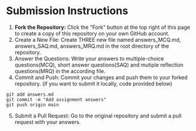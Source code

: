 # Submission Instructions
1. **Fork the Repository:** Click the "Fork" button at the top right of this page to create a copy of this repository on your own GitHub account.
2. Create a New File: Create THREE new file named answers_MCQ.md, answers_SAQ.md, answers_MRQ.md in the root directory of the repository.
3. Answer the Questions: Write your answers to multiple-choice questions(MCQ), short answer questions(SAQ) and mutiple reflection questions(MRQ) in the according file.
4. Commit and Push: Commit your changes and push them to your forked repository.
(if you want to submit it locally, code provided below)

```
git add answers.md
git commit -m "Add assignment answers"
git push origin main
```

5. Submit a Pull Request: Go to the original repository and submit a pull request with your answers.
